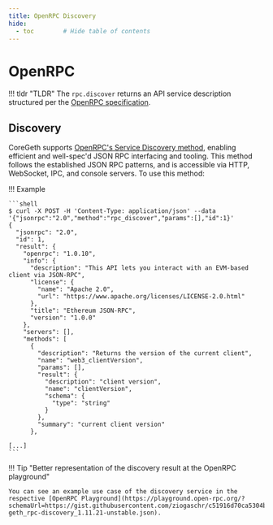 ```yaml
---
title: OpenRPC Discovery
hide:
  - toc        # Hide table of contents
---
```


# OpenRPC

!!! tldr "TLDR"
    The `rpc.discover` returns an API service description structured per the [OpenRPC specification](https://github.com/open-rpc/spec/blob/master/spec.md). 

## Discovery

CoreGeth supports [OpenRPC's Service Discovery method](https://spec.open-rpc.org/#service-discovery-method), enabling efficient and well-spec'd JSON RPC interfacing and tooling. This method follows the established JSON RPC patterns, and is accessible via HTTP, WebSocket, IPC, and console servers. To use this method:

!!! Example

    ```shell
    $ curl -X POST -H 'Content-Type: application/json' --data '{"jsonrpc":"2.0","method":"rpc_discover","params":[],"id":1}'
    {
      "jsonrpc": "2.0",
      "id": 1,
      "result": {
        "openrpc": "1.0.10",
        "info": {
          "description": "This API lets you interact with an EVM-based client via JSON-RPC",
          "license": {
            "name": "Apache 2.0",
            "url": "https://www.apache.org/licenses/LICENSE-2.0.html"
          },
          "title": "Ethereum JSON-RPC",
          "version": "1.0.0"
        },
        "servers": [],
        "methods": [
          {
            "description": "Returns the version of the current client",
            "name": "web3_clientVersion",
            "params": [],
            "result": {
              "description": "client version",
              "name": "clientVersion",
              "schema": {
                "type": "string"
              }
            },
            "summary": "current client version"
          },

    [...]
    ```

!!! Tip "Better representation of the discovery result at the OpenRPC playground"

    You can see an example use case of the discovery service in the respective [OpenRPC Playground](https://playground.open-rpc.org/?schemaUrl=https://gist.githubusercontent.com/ziogaschr/c51916d70ca5304bb3e3abf4dcd518ca/raw/8079eafd8de6436bd3e4ab6c9df0db64c25cd1a6/core-geth_rpc-discovery_1.11.21-unstable.json).
